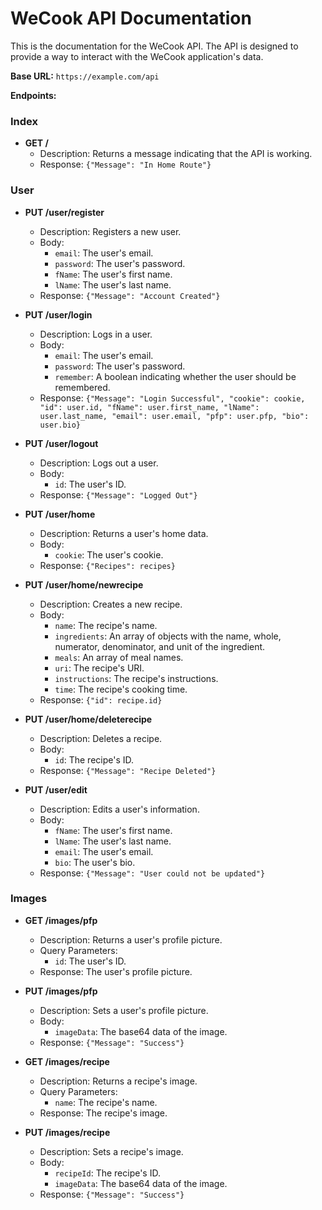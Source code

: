  # WeCook API Documentation

This is the documentation for the WeCook API. The API is designed to provide a way to interact with the WeCook application's data.

**Base URL:** `https://example.com/api`

**Endpoints:**

### Index

- **GET /**
  - Description: Returns a message indicating that the API is working.
  - Response: `{"Message": "In Home Route"}`

### User

- **PUT /user/register**
  - Description: Registers a new user.
  - Body:
    - `email`: The user's email.
    - `password`: The user's password.
    - `fName`: The user's first name.
    - `lName`: The user's last name.
  - Response: `{"Message": "Account Created"}`

- **PUT /user/login**
  - Description: Logs in a user.
  - Body:
    - `email`: The user's email.
    - `password`: The user's password.
    - `remember`: A boolean indicating whether the user should be remembered.
  - Response: `{"Message": "Login Successful", "cookie": cookie, "id": user.id, "fName": user.first_name, "lName": user.last_name, "email": user.email, "pfp": user.pfp, "bio": user.bio}`

- **PUT /user/logout**
  - Description: Logs out a user.
  - Body:
    - `id`: The user's ID.
  - Response: `{"Message": "Logged Out"}`

- **PUT /user/home**
  - Description: Returns a user's home data.
  - Body:
    - `cookie`: The user's cookie.
  - Response: `{"Recipes": recipes}`

- **PUT /user/home/newrecipe**
  - Description: Creates a new recipe.
  - Body:
    - `name`: The recipe's name.
    - `ingredients`: An array of objects with the name, whole, numerator, denominator, and unit of the ingredient.
    - `meals`: An array of meal names.
    - `uri`: The recipe's URI.
    - `instructions`: The recipe's instructions.
    - `time`: The recipe's cooking time.
  - Response: `{"id": recipe.id}`

- **PUT /user/home/deleterecipe**
  - Description: Deletes a recipe.
  - Body:
    - `id`: The recipe's ID.
  - Response: `{"Message": "Recipe Deleted"}`

- **PUT /user/edit**
  - Description: Edits a user's information.
  - Body:
    - `fName`: The user's first name.
    - `lName`: The user's last name.
    - `email`: The user's email.
    - `bio`: The user's bio.
  - Response: `{"Message": "User could not be updated"}`

### Images

- **GET /images/pfp**
  - Description: Returns a user's profile picture.
  - Query Parameters:
    - `id`: The user's ID.
  - Response: The user's profile picture.

- **PUT /images/pfp**
  - Description: Sets a user's profile picture.
  - Body:
    - `imageData`: The base64 data of the image.
  - Response: `{"Message": "Success"}`

- **GET /images/recipe**
  - Description: Returns a recipe's image.
  - Query Parameters:
    - `name`: The recipe's name.
  - Response: The recipe's image.

- **PUT /images/recipe**
  - Description: Sets a recipe's image.
  - Body:
    - `recipeId`: The recipe's ID.
    - `imageData`: The base64 data of the image.
  - Response: `{"Message": "Success"}`

